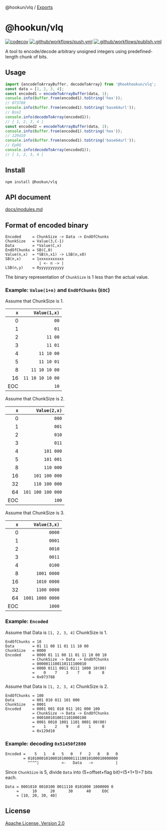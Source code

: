 @hookun/vlq / [Exports](modules.md)

# @hookun/vlq

[![codecov](https://codecov.io/gh/hookun/vlq/branch/master/graph/badge.svg)](https://codecov.io/gh/hookun/vlq)
[![.github/workflows/push.yml](https://github.com/hookhookun/vlq/actions/workflows/push.yml/badge.svg)](https://github.com/hookhookun/vlq/actions/workflows/push.yml)
[![.github/workflows/publish.yml](https://github.com/hookhookun/vlq/actions/workflows/publish.yml/badge.svg)](https://github.com/hookhookun/vlq/actions/workflows/publish.yml)

A tool to encode/decode arbitrary unsigned integers using predefined-length chunk of bits.

## Usage

```javascript
import {encodeToArrayBuffer, decodeToArray} from '@hookhookun/vlq';
const data = [1, 2, 3, 4];
const encoded1 = encodeToArrayBuffer(data, 1);
console.info(Buffer.from(encoded1).toString('hex'));
// 073788
console.info(Buffer.from(encoded1).toString('base64url'));
// BzeI
console.info(decodeToArray(encoded1));
// [ 1, 2, 3, 4 ]
const encoded2 = encodeToArrayBuffer(data, 2);
console.info(Buffer.from(encoded1).toString('hex'));
// 129d10
console.info(Buffer.from(encoded1).toString('base64url'));
// Ep0Q
console.info(decodeToArray(encoded1));
// [ 1, 2, 3, 4 ]
```

## Install

```
npm install @hookun/vlq
```

## API document

[docs/modules.md](https://github.com/hookun/vlq/docs/modules.md)

## Format of encoded binary

```
Encoded     = ChunkSize -> Data -> EndOfChunks
ChunkSize   = Value(3,C-1)
Data        = *Value(C,x)
EndOfChunks = SB(C,0)
Value(n,x)  = *SB(n,x1) -> LSB(n,x0)
SB(n,x)     = 1xxxxxxxxxxx
               | <- n -> |
LSB(n,y)    = 0yyyyyyyyyyy
```

The binary representation of `ChunkSize` is 1 less than the actual value.

### Example: `Value(1+n)` and `EndOfChunks` (`EOC`)

Assume that ChunkSize is 1.

|  `x`|     `Value(1,x)`|
|----:|----------------:|
|    0|             `00`|
|    1|             `01`|
|    2|          `11 00`|
|    3|          `11 01`|
|    4|       `11 10 00`|
|    5|       `11 10 01`|
|    8|    `11 10 10 00`|
|   16| `11 10 10 10 00`|
|  EOC|             `10`|

Assume that ChunkSize is 2.

|  `x`|     `Value(2,x)`|
|----:|----------------:|
|    0|            `000`|
|    1|            `001`|
|    2|            `010`|
|    3|            `011`|
|    4|        `101 000`|
|    5|        `101 001`|
|    8|        `110 000`|
|   16|    `101 100 000`|
|   32|    `110 100 000`|
|   64|`101 100 100 000`|
|  EOC|            `100`|

Assume that ChunkSize is 3.

|  `x`|    `Value(3,x)`|
|----:|---------------:|
|    0|          `0000`|
|    1|          `0001`|
|    2|          `0010`|
|    3|          `0011`|
|    4|          `0100`|
|    8|     `1001 0000`|
|   16|     `1010 0000`|
|   32|     `1100 0000`|
|   64|`1001 1000 0000`|
|  EOC|          `1000`|

### Example: `Encoded`

Assume that Data is `[1, 2, 3, 4]` ChunkSize is 1.

```
EndOfChunks = 10
Data        = 01 11 00 11 01 11 10 00
ChunkSize   = 0000
Encoded     = 0000 01 11 00 11 01 11 10 00 10
            = ChunkSize -> Data -> EndOfChunks
            = 0000011100110111100010
            = 0000 0111 0011 0111 1000 10(00)
            =    0    7    3    7    8     8
            = 0x073788
```

Assume that Data is `[1, 2, 3, 4]` ChunkSize is 2.

```
EndOfChunks = 100
Data        = 001 010 011 101 000
ChunkSize   = 0001
Encoded     = 0001 001 010 011 101 000 100
            = ChunkSize -> Data -> EndOfChunks
            = 0001001010011101000100
            = 0001 0010 1001 1101 0001 00(00)
            =    1    2    9    d    1     0
            = 0x129d10
```

### Example: decoding `0x51450f2880`

```
Encoded =    5   1   4   5   0   f   2   8   8   0
        = 0101000101000101000011110010100010000000
          ^^^^|          <-   Data   ->          |
```
Since `ChunkSize` is 5, divide `Data` into (5+offset+flag bit)=(5+1+1)=7 bits each.

```
Data = 0001010 0010100 0011110 0101000 1000000 0
     =      10      20      30      40     EOC
     = [10, 20, 30, 40]
```

## License

[Apache License, Version 2.0](LICENSE.txt)

